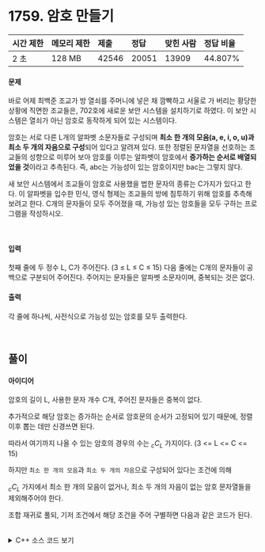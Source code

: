 # 1759. 암호 만들기

| 시간 제한 | 메모리 제한 | 제출  | 정답  | 맞힌 사람 | 정답 비율 |
| :-------- | :---------- | :---- | :---- | :-------- | :-------- |
| 2 초      | 128 MB      | 42546 | 20051 | 13909     | 44.807%   |

#### 문제

바로 어제 최백준 조교가 방 열쇠를 주머니에 넣은 채 깜빡하고 서울로 가 버리는 황당한 상황에 직면한 조교들은, 702호에 새로운 보안 시스템을 설치하기로 하였다. 이 보안 시스템은 열쇠가 아닌 암호로 동작하게 되어 있는 시스템이다.

암호는 서로 다른 L개의 알파벳 소문자들로 구성되며 **최소 한 개의 모음(a, e, i, o, u)과 최소 두 개의 자음으로 구성**되어 있다고 알려져 있다. 또한 정렬된 문자열을 선호하는 조교들의 성향으로 미루어 보아 암호를 이루는 알파벳이 암호에서 **증가하는 순서로 배열되었을 것**이라고 추측된다. 즉, abc는 가능성이 있는 암호이지만 bac는 그렇지 않다.

새 보안 시스템에서 조교들이 암호로 사용했을 법한 문자의 종류는 C가지가 있다고 한다. 이 알파벳을 입수한 민식, 영식 형제는 조교들의 방에 침투하기 위해 암호를 추측해 보려고 한다. C개의 문자들이 모두 주어졌을 때, 가능성 있는 암호들을 모두 구하는 프로그램을 작성하시오.

<br>

#### 입력

첫째 줄에 두 정수 L, C가 주어진다. (3 ≤ L ≤ C ≤ 15) 다음 줄에는 C개의 문자들이 공백으로 구분되어 주어진다. 주어지는 문자들은 알파벳 소문자이며, 중복되는 것은 없다.

#### 출력

각 줄에 하나씩, 사전식으로 가능성 있는 암호를 모두 출력한다.

<br>

## 풀이

#### 아이디어

암호의 길이 L, 사용한 문자 개수 C개, 주어진 문자들은 중복이 없다.

추가적으로 해당 암호는 증가하는 순서로 암호문의 순서가 고정되어 있기 때문에, 정렬 이후 뽑는 데만 신경쓰면 된다.

따라서 여기까지 나올 수 있는 암호의 경우의 수는 $_{c}C_{L}$ 가지이다. (3 <= L <= C <= 15)

하지만 `최소 한 개의 모음`과 `최소 두 개의 자음`으로 구성되어 있다는 조건에 의해

$_{c}C_{L}$ 가지에서 최소 한 개의 모음이 없거나, 최소 두 개의 자음이 없는 암호 문자열들을 제외해주어야 한다.

조합 재귀로 풀되, 기저 조건에서 해당 조건을 주어 구별하면 다음과 같은 코드가 된다.


<br>

<details>
<summary>C++ 소스 코드 보기</summary>
<div markdown="1">

```c++

#include <stdio.h>
#include <algorithm>
#include <vector>
using namespace std;

int L, C, flag = 0;
vector<char> res(16);
vector<char> c;

bool check() {
	int cnt = 0;
	for (int i = 0; i < L; i++) {
		if (res[i] == 'a' || res[i] == 'e' || res[i] == 'i' || res[i] == 'o' || res[i] == 'u') {
			cnt++;
		}
	}
	return cnt >= 1 && L - cnt >= 2 ? true : false;
}

void f(int cnt, int idx) {
	if (cnt == L) {
		if (check()) {
			for (int i = 0; i < L; i++) {
				printf("%c", res[i]);
			}
			printf("\n");
		}
		return;
	}

	for (int i = idx; i < C; i++) {
		res[cnt] = c[i];
		f(cnt + 1, i + 1);
	}
}

int main() {
	scanf("%d %d", &L, &C);
	getchar();

	c = vector<char>(C);
	for (int i = 0; i < C; i++) {
		scanf("%c", &c[i]);
		getchar();
	}

	sort(c.begin(), c.end());
	f(0, 0);
	return 0;
}


```

</div>
</details>